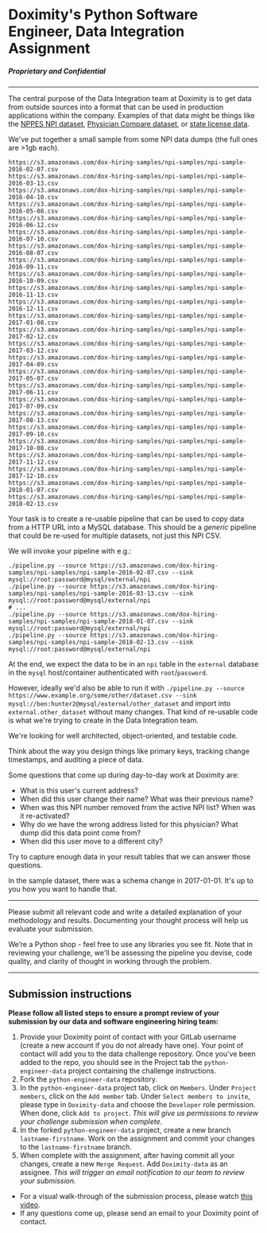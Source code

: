 # Doximity's Python Software Engineer, Data Integration Assignment
##### Proprietary and Confidential
------------

The central purpose of the Data Integration team at Doximity is to get data from outside sources into a format that can be used in production applications within the company. Examples of that data might be things like the [NPPES NPI dataset](http://download.cms.gov/nppes/NPI_Files.html), [Physician Compare dataset](https://data.medicare.gov/data/physician-compare), or [state license data](https://appsmqa.doh.state.fl.us/downloadnet/licensure.aspx).

We've put together a small sample from some NPI data dumps (the full ones are >1gb each).

```
https://s3.amazonaws.com/dox-hiring-samples/npi-samples/npi-sample-2016-02-07.csv
https://s3.amazonaws.com/dox-hiring-samples/npi-samples/npi-sample-2016-03-13.csv
https://s3.amazonaws.com/dox-hiring-samples/npi-samples/npi-sample-2016-04-10.csv
https://s3.amazonaws.com/dox-hiring-samples/npi-samples/npi-sample-2016-05-08.csv
https://s3.amazonaws.com/dox-hiring-samples/npi-samples/npi-sample-2016-06-12.csv
https://s3.amazonaws.com/dox-hiring-samples/npi-samples/npi-sample-2016-07-10.csv
https://s3.amazonaws.com/dox-hiring-samples/npi-samples/npi-sample-2016-08-07.csv
https://s3.amazonaws.com/dox-hiring-samples/npi-samples/npi-sample-2016-09-11.csv
https://s3.amazonaws.com/dox-hiring-samples/npi-samples/npi-sample-2016-10-09.csv
https://s3.amazonaws.com/dox-hiring-samples/npi-samples/npi-sample-2016-11-13.csv
https://s3.amazonaws.com/dox-hiring-samples/npi-samples/npi-sample-2016-12-11.csv
https://s3.amazonaws.com/dox-hiring-samples/npi-samples/npi-sample-2017-01-08.csv
https://s3.amazonaws.com/dox-hiring-samples/npi-samples/npi-sample-2017-02-12.csv
https://s3.amazonaws.com/dox-hiring-samples/npi-samples/npi-sample-2017-03-12.csv
https://s3.amazonaws.com/dox-hiring-samples/npi-samples/npi-sample-2017-04-09.csv
https://s3.amazonaws.com/dox-hiring-samples/npi-samples/npi-sample-2017-05-07.csv
https://s3.amazonaws.com/dox-hiring-samples/npi-samples/npi-sample-2017-06-11.csv
https://s3.amazonaws.com/dox-hiring-samples/npi-samples/npi-sample-2017-07-09.csv
https://s3.amazonaws.com/dox-hiring-samples/npi-samples/npi-sample-2017-08-13.csv
https://s3.amazonaws.com/dox-hiring-samples/npi-samples/npi-sample-2017-09-10.csv
https://s3.amazonaws.com/dox-hiring-samples/npi-samples/npi-sample-2017-10-08.csv
https://s3.amazonaws.com/dox-hiring-samples/npi-samples/npi-sample-2017-11-12.csv
https://s3.amazonaws.com/dox-hiring-samples/npi-samples/npi-sample-2017-12-10.csv
https://s3.amazonaws.com/dox-hiring-samples/npi-samples/npi-sample-2018-01-07.csv
https://s3.amazonaws.com/dox-hiring-samples/npi-samples/npi-sample-2018-02-13.csv
```

Your task is to create a re-usable pipeline that can be used to copy data from a HTTP URL into a MySQL database. This should be a _generic_ pipeline that could be re-used for multiple datasets, not just this NPI CSV.

We will invoke your pipeline with e.g.:

```
./pipeline.py --source https://s3.amazonaws.com/dox-hiring-samples/npi-samples/npi-sample-2016-02-07.csv --sink mysql://root:password@mysql/external/npi
./pipeline.py --source https://s3.amazonaws.com/dox-hiring-samples/npi-samples/npi-sample-2016-03-13.csv --sink mysql://root:password@mysql/external/npi
# ...
./pipeline.py --source https://s3.amazonaws.com/dox-hiring-samples/npi-samples/npi-sample-2018-01-07.csv --sink mysql://root:password@mysql/external/npi
./pipeline.py --source https://s3.amazonaws.com/dox-hiring-samples/npi-samples/npi-sample-2018-02-13.csv --sink mysql://root:password@mysql/external/npi
```

At the end, we expect the data to be in an `npi` table in the `external` database in the `mysql` host/container authenticated with `root`/`password`.

However, ideally we'd also be able to run it with `./pipeline.py --source https://www.example.org/some/other/dataset.csv --sink mysql://ben:hunter2@mysql/external/other_dataset` and import into `external.other_dataset` without many changes. That kind of re-usable code is what we're trying to create in the Data Integration team.

We're looking for well architected, object-oriented, and testable code.

Think about the way you design things like primary keys, tracking change timestamps, and auditing a piece of data.

Some questions that come up during day-to-day work at Doximity are:

* What is this user's current address?
* When did this user change their name? What was their previous name?
* When was this NPI number removed from the active NPI list? When was it re-activated?
* Why do we have the wrong address listed for this physician? What dump did this data point come from?
* When did this user move to a different city?

Try to capture enough data in your result tables that we can answer those questions.

In the sample dataset, there was a schema change in 2017-01-01. It's up to you how you want to handle that.


------------

Please submit all relevant code and write a detailed explanation of your methodology and results. Documenting your thought process will help us evaluate your submission.

We’re a Python shop - feel free to use any libraries you see fit. Note that in reviewing your challenge, we'll be assessing the pipeline you devise, code quality, and clarity of thought in working through the problem.

------------

## Submission instructions

**Please follow all listed steps to ensure a prompt review of your submission by our data and software engineering hiring team:**
1. Provide your Doximity point of contact with your GitLab username (create a new account if you do not already have one). Your point of contact will add you to the data challenge repository. Once you've been added to the repo, you should see in the Project tab the `python-engineer-data` project containing the challenge instructions.
2. Fork the `python-engineer-data` repository.
3. In the `python-engineer-data` project tab, click on `Members`. Under `Project members`, click on the `Add member` tab. Under `Select members to invite`, please type in `Doximity-data` and choose the `Developer` role permission. When done, click `Add to project`. *This will give us permissions to review your challenge submission when complete.*
4. In the forked `python-engineer-data` project, create a new branch `lastname-firstname`. Work on the assignment and commit your changes to the `lastname-firstname` branch.
5. When complete with the assignment, after having commit all your changes, create a new `Merge Request`. Add `Doximity-data` as an assignee. *This will trigger an email notification to our team to review your submission.*

* For a visual walk-through of the submission process, please watch [this video](https://vimeo.com/227828054/562c3f6acf). 
* If any questions come up, please send an email to your Doximity point of contact.
